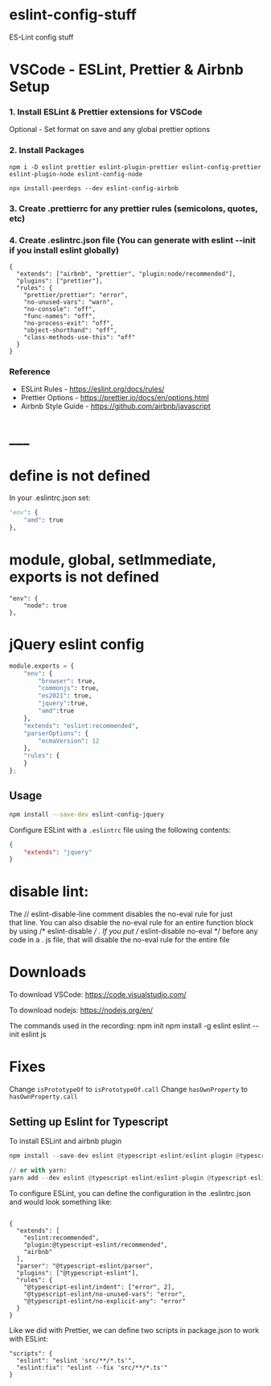 # eslint-config-stuff
ES-Lint config stuff


# VSCode - ESLint, Prettier & Airbnb Setup

### 1. Install ESLint & Prettier extensions for VSCode

Optional - Set format on save and any global prettier options

### 2. Install Packages
```
npm i -D eslint prettier eslint-plugin-prettier eslint-config-prettier eslint-plugin-node eslint-config-node
```

```
npx install-peerdeps --dev eslint-config-airbnb
```

### 3. Create .prettierrc for any prettier rules (semicolons, quotes, etc)

### 4. Create .eslintrc.json file (You can generate with eslint --init if you install eslint globally)

```
{
  "extends": ["airbnb", "prettier", "plugin:node/recommended"],
  "plugins": ["prettier"],
  "rules": {
    "prettier/prettier": "error",
    "no-unused-vars": "warn",
    "no-console": "off",
    "func-names": "off",
    "no-process-exit": "off",
    "object-shorthand": "off",
    "class-methods-use-this": "off"
  }
}
```

### Reference
* ESLint Rules - https://eslint.org/docs/rules/
* Prettier Options - https://prettier.io/docs/en/options.html
* Airbnb Style Guide - https://github.com/airbnb/javascript

# ___


# define is not defined
In your .eslintrc.json set:
```python
"env": {
    "amd": true
},
```

# module, global, setImmediate, exports is not defined
```
"env": {
    "node": true
},
```

# jQuery eslint config
```python
module.exports = {
    "env": {
        "browser": true,
        "commonjs": true,
        "es2021": true,
        "jquery":true,
        "amd":true
    },
    "extends": "eslint:recommended",
    "parserOptions": {
        "ecmaVersion": 12
    },
    "rules": {
    }
};
```

## Usage

```sh
npm install --save-dev eslint-config-jquery
```

Configure ESLint with a `.eslintrc` file using the following contents:
```json
{
	"extends": "jquery"
}
```
# disable lint:

The // eslint-disable-line comment disables the no-eval rule for just that line. You can also disable the no-eval rule for an entire function block by using /* eslint-disable */ . If you put /* eslint-disable no-eval */ before any code in a . js file, that will disable the no-eval rule for the entire file

# Downloads
To download VSCode:
https://code.visualstudio.com/

To download nodejs:
https://nodejs.org/en/

The commands used in the recording:
npm init
npm install -g eslint
eslint --init
eslint js

# Fixes
Change `isPrototypeOf` to `isPrototypeOf.call`
Change `hasOwnProperty` to `hasOwnProperty.call`


## Setting up Eslint for Typescript
To install ESLint and airbnb plugin
```python
npm install --save-dev eslint @typescript-eslint/eslint-plugin @typescript-eslint/parser eslint-config-airbnb 

// or with yarn:
yarn add --dev eslint @typescript-eslint/eslint-plugin @typescript-eslint/parser eslint-config-airbnb

```

To configure ESLint, you can define the configuration in the .eslintrc.json and would look something like:
```

{
  "extends": [
    "eslint:recommended",
    "plugin:@typescript-eslint/recommended",
    "airbnb"
  ],
  "parser": "@typescript-eslint/parser",
  "plugins": ["@typescript-eslint"],
  "rules": {
    "@typescript-eslint/indent": ["error", 2],
    "@typescript-eslint/no-unused-vars": "error",
    "@typescript-eslint/no-explicit-any": "error"
  }
}

```

Like we did with Prettier, we can define two scripts in package.json to work with ESLint:
```
"scripts": {
  "eslint": "eslint 'src/**/*.ts'",
  "eslint:fix": "eslint --fix 'src/**/*.ts'"
}
```
